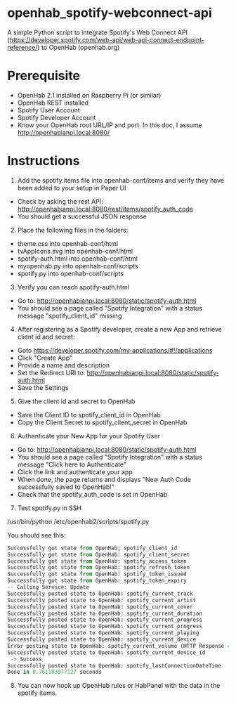 # openhab_spotify-webconnect-api
A simple Python script to integrate Spotify's Web Connect API (https://developer.spotify.com/web-api/web-api-connect-endpoint-reference/) to OpenHab (openhab.org)

<h1>Prerequisite</h1>

* OpenHab 2.1 installed on Raspberry Pi (or similar)
* OpenHab REST installed
* Spotify User Account
* Spotify Developer Account
* Know your OpenHab root URL/IP and port. In this doc, I assume http://openhabianpi.local:8080/

<h1>Instructions</h1>

1. Add the spotify.items file into openhab-conf/items and verify they have been added to your setup in Paper UI

* Check by asking the rest API: http://openhabianpi.local:8080/rest/items/spotify_auth_code
* You should get a successful JSON response

2. Place the following files in the folders:

* theme.css into openhab-conf/html
* tvAppIcons.svg into openhab-conf/html
* spotify-auth.html into openhab-conf/html
* myopenhab.py into openhab-conf/scripts
* spotify.py into openhab-conf/scripts

3. Verify you can reach spotify-auth.html

* Go to: http://openhabianpi.local:8080/static/spotify-auth.html
* You should see a page called "Spotify Integration" with a status message "spotify_client_id" missing

4. After registering as a Spotify developer, create a new App and retrieve client id and secret:

* Goto https://developer.spotify.com/my-applications/#!/applications
* Click "Create App"
* Provide a name and description
* Set the Redirect URI to:  http://openhabianpi.local:8080/static/spotify-auth.html
* Save the Settings

5. Give the client id and secret to OpenHab

* Save the Client ID to spotify_client_id in OpenHab
* Copy the Client Secret to spotify_client_secret in OpenHab

6. Authenticate your New App for your Spotify User

* Go to: http://openhabianpi.local:8080/static/spotify-auth.html
* You should see a page called "Spotify Integration" with a status message "Click here to Authenticate"
* Click the link and authenticate your app
* When done, the page returns and displays "New Auth Code successfully saved to OpenHab!"
* Check that the spotify_auth_code is set in OpenHab

7. Test spotify.py in SSH

/usr/bin/python /etc/openhab2/scripts/spotify.py

You should see this:

```python
Successfully got state from OpenHab: spotify_client_id
Successfully got state from OpenHab: spotify_client_secret
Successfully got state from OpenHab: spotify_access_token
Successfully got state from OpenHab: spotify_refresh_token
Successfully got state from OpenHab: spotify_token_issued
Successfully got state from OpenHab: spotify_token_expiry
-- Calling Service: Update
Successfully posted state to OpenHab: spotify_current_track
Successfully posted state to OpenHab: spotify_current_artist
Successfully posted state to OpenHab: spotify_current_cover
Successfully posted state to OpenHab: spotify_current_duration
Successfully posted state to OpenHab: spotify_current_progress
Successfully posted state to OpenHab: spotify_current_progress
Successfully posted state to OpenHab: spotify_current_playing
Successfully posted state to OpenHab: spotify_current_device
Error posting state to OpenHab: spotify_current_volume (HTTP Response 400)
Successfully posted state to OpenHab: spotify_current_device_id
 -> Success
Successfully posted state to OpenHab: spotify_lastConnectionDateTime
Done in 0.761183977127 seconds
```

8. You can now hook up OpenHab rules or HabPanel with the data in the spotify items.
